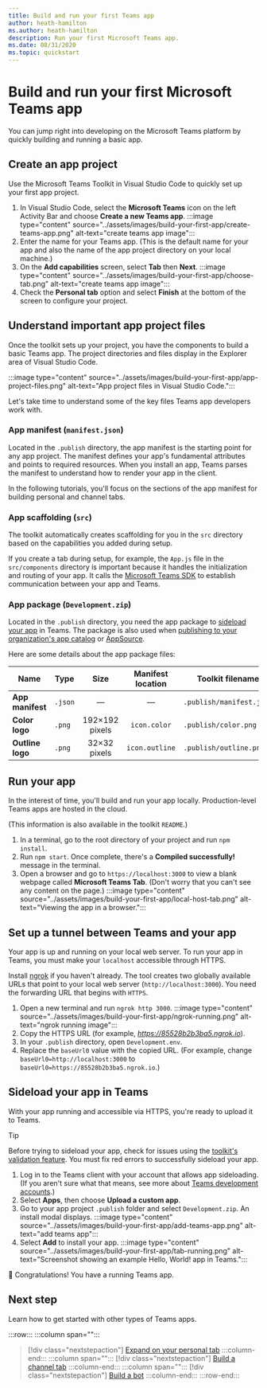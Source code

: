 ```yaml
---
title: Build and run your first Teams app
author: heath-hamilton
ms.author: heath-hamilton
description: Run your first Microsoft Teams app.
ms.date: 08/31/2020
ms.topic: quickstart
---
```

# Build and run your first Microsoft Teams app

You can jump right into developing on the Microsoft Teams platform by quickly building and running a basic app.

## Create an app project

Use the Microsoft Teams Toolkit in Visual Studio Code to quickly set up your first app project.

1. In Visual Studio Code, select the **Microsoft Teams** icon on the left Activity Bar and choose **Create a new Teams app**.
:::image type="content" source="../assets/images/build-your-first-app/create-teams-app.png" alt-text="create teams app image":::
1. Enter the name for your Teams app. (This is the default name for your app and also the name of the app project directory on your local machine.)
1. On the **Add capabilities** screen, select **Tab** then **Next**.
:::image type="content" source="../assets/images/build-your-first-app/choose-tab.png" alt-text="create teams app image":::
1. Check the **Personal tab** option and select **Finish** at the bottom of the screen to configure your project.

## Understand important app project files

Once the toolkit sets up your project, you have the components to build a basic Teams app. The project directories and files display in the Explorer area of Visual Studio Code.

:::image type="content" source="../assets/images/build-your-first-app/app-project-files.png" alt-text="App project files in Visual Studio Code.":::

Let's take time to understand some of the key files Teams app developers work with.

### App manifest (`manifest.json`)

Located in the `.publish` directory, the app manifest is the starting point for any app project. The manifest defines your app's fundamental attributes and points to required resources. When you install an app, Teams parses the manifest to understand how to render your app in the client.

In the following tutorials, you'll focus on the sections of the app manifest for building personal and channel tabs.

### App scaffolding (`src`)

The toolkit automatically creates scaffolding for you in the `src` directory based on the capabilities you added during setup.

If you create a tab during setup, for example, the `App.js` file in the `src/components` directory is important because it handles the initialization and routing of your app. It calls the [Microsoft Teams SDK](../tabs/how-to/using-teams-client-sdk.md) to establish communication between your app and Teams.

### App package (`Development.zip`)

Located in the `.publish` directory, you need the app package to [sideload your app](../concepts/deploy-and-publish/overview.md#upload-your-app-directly) in Teams. The package is also used when [publishing to your organization's app catalog](../concepts/deploy-and-publish/overview.md#publish-to-your-organizations-app-catalog) or [AppSource](../concepts/deploy-and-publish/appsource/publish.md).

Here are some details about the app package files:

|Name|Type|Size|Manifest location|Toolkit filename|
|---|---|:---:|:---:|-----|
|**App manifest**|`.json`| — | — |`.publish/manifest.json`|
|**Color logo**|`.png`|192&times;192 pixels|`icon.color`|`.publish/color.png`|
|**Outline logo**|`.png`|32&times;32 pixels|`icon.outline`|`.publish/outline.png`|

## Run your app

In the interest of time, you'll build and run your app locally. Production-level Teams apps are hosted in the cloud.

(This information is also available in the toolkit `README`.)

1. In a terminal, go to the root directory of your project and run `npm install`.
1. Run `npm start`. Once complete, there's a **Compiled successfully!** message in the terminal.
1. Open a browser and go to `https://localhost:3000` to view a blank webpage called **Microsoft Teams Tab**. (Don't worry that you can't see any content on the page.)
:::image type="content" source="../assets/images/build-your-first-app/local-host-tab.png" alt-text="Viewing the app in a browser.":::

## Set up a tunnel between Teams and your app

Your app is up and running on your local web server. To run your app in Teams, you must make your `localhost` accessible through HTTPS.

Install [ngrok](https://ngrok.com/download) if you haven't already. The tool creates two globally available URLs that point to your local web server (`http://localhost:3000`). You need the forwarding URL that begins with `HTTPS`.

1. Open a new terminal and run `ngrok http 3000`.
:::image type="content" source="../assets/images/build-your-first-app/ngrok-running.png" alt-text="ngrok running image":::
1. Copy the HTTPS URL (for example, *<https://85528b2b3ba5.ngrok.io>*).
1. In your `.publish` directory, open `Development.env`. 
1. Replace the `baseUrl0` value with the copied URL. (For example, change `baseUrl0=http://localhost:3000` to `baseUrl0=https://85528b2b3ba5.ngrok.io`.)

## Sideload your app in Teams

With your app running and accessible via HTTPS, you're ready to upload it to Teams.

> [!TIP]
> Before trying to sideload your app, check for issues using the [toolkit's validation feature](../concepts/deploy-and-publish/appsource/prepare/submission-checklist#teams-app-validation-tool). You must fix red errors to successfully sideload your app.

1. Log in to the Teams client with your account that allows app sideloading. (If you aren't sure what that means, see more about [Teams development accounts](../build-your-first-app/building-real-world-app.md).)
1. Select **Apps**, then choose **Upload a custom app**. 
1. Go to your app project `.publish` folder and select `Development.zip`. An install modal displays.
:::image type="content" source="../assets/images/build-your-first-app/add-teams-app.png" alt-text="add teams app":::
1. Select **Add** to install your app.
:::image type="content" source="../assets/images/build-your-first-app/tab-running.png" alt-text="Screenshot showing an example Hello, World! app in Teams.":::

🎉 Congratulations! You have a running Teams app.

## Next step

Learn how to get started with other types of Teams apps.

:::row:::
   :::column span="":::
> [!div class="nextstepaction"]
> [Expand on your personal tab](../build-your-first-app/add-personal-tab.md)
   :::column-end:::
   :::column span="":::
> [!div class="nextstepaction"]
> [Build a channel tab](../build-your-first-app/add-channel-tab.md)
   :::column-end:::
   :::column span="":::
> [!div class="nextstepaction"]
> [Build a bot](../build-your-first-app/add-bot.md)
   :::column-end:::
:::row-end:::
